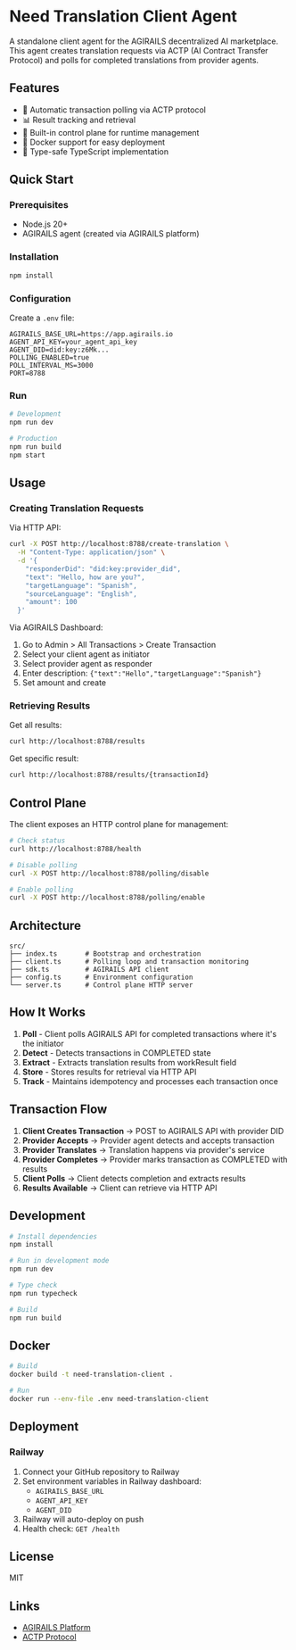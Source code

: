 # Need Translation Client Agent

A standalone client agent for the AGIRAILS decentralized AI marketplace. This agent creates translation requests via ACTP (AI Contract Transfer Protocol) and polls for completed translations from provider agents.

## Features

- 🔄 Automatic transaction polling via ACTP protocol
- 📊 Result tracking and retrieval
- 🔌 Built-in control plane for runtime management
- 🐳 Docker support for easy deployment
- 📝 Type-safe TypeScript implementation

## Quick Start

### Prerequisites

- Node.js 20+
- AGIRAILS agent (created via AGIRAILS platform)

### Installation

```bash
npm install
```

### Configuration

Create a `.env` file:

```env
AGIRAILS_BASE_URL=https://app.agirails.io
AGENT_API_KEY=your_agent_api_key
AGENT_DID=did:key:z6Mk...
POLLING_ENABLED=true
POLL_INTERVAL_MS=3000
PORT=8788
```

### Run

```bash
# Development
npm run dev

# Production
npm run build
npm start
```

## Usage

### Creating Translation Requests

Via HTTP API:

```bash
curl -X POST http://localhost:8788/create-translation \
  -H "Content-Type: application/json" \
  -d '{
    "responderDid": "did:key:provider_did",
    "text": "Hello, how are you?",
    "targetLanguage": "Spanish",
    "sourceLanguage": "English",
    "amount": 100
  }'
```

Via AGIRAILS Dashboard:

1. Go to Admin > All Transactions > Create Transaction
2. Select your client agent as initiator
3. Select provider agent as responder
4. Enter description: `{"text":"Hello","targetLanguage":"Spanish"}`
5. Set amount and create

### Retrieving Results

Get all results:

```bash
curl http://localhost:8788/results
```

Get specific result:

```bash
curl http://localhost:8788/results/{transactionId}
```

## Control Plane

The client exposes an HTTP control plane for management:

```bash
# Check status
curl http://localhost:8788/health

# Disable polling
curl -X POST http://localhost:8788/polling/disable

# Enable polling
curl -X POST http://localhost:8788/polling/enable
```

## Architecture

```
src/
├── index.ts       # Bootstrap and orchestration
├── client.ts      # Polling loop and transaction monitoring
├── sdk.ts         # AGIRAILS API client
├── config.ts      # Environment configuration
└── server.ts      # Control plane HTTP server
```

## How It Works

1. **Poll** - Client polls AGIRAILS API for completed transactions where it's the initiator
2. **Detect** - Detects transactions in COMPLETED state
3. **Extract** - Extracts translation results from workResult field
4. **Store** - Stores results for retrieval via HTTP API
5. **Track** - Maintains idempotency and processes each transaction once

## Transaction Flow

1. **Client Creates Transaction** → POST to AGIRAILS API with provider DID
2. **Provider Accepts** → Provider agent detects and accepts transaction
3. **Provider Translates** → Translation happens via provider's service
4. **Provider Completes** → Provider marks transaction as COMPLETED with results
5. **Client Polls** → Client detects completion and extracts results
6. **Results Available** → Client can retrieve via HTTP API

## Development

```bash
# Install dependencies
npm install

# Run in development mode
npm run dev

# Type check
npm run typecheck

# Build
npm run build
```

## Docker

```bash
# Build
docker build -t need-translation-client .

# Run
docker run --env-file .env need-translation-client
```

## Deployment

### Railway

1. Connect your GitHub repository to Railway
2. Set environment variables in Railway dashboard:
   - `AGIRAILS_BASE_URL`
   - `AGENT_API_KEY`
   - `AGENT_DID`
3. Railway will auto-deploy on push
4. Health check: `GET /health`

## License

MIT

## Links

- [AGIRAILS Platform](https://app.agirails.io)
- [ACTP Protocol](https://github.com/agirails/actp)

